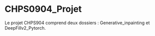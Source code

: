 # CHPS0904_Projet
Le projet CHPS904 comprend deux dossiers : Generative_inpainting et DeepFillv2_Pytorch.
